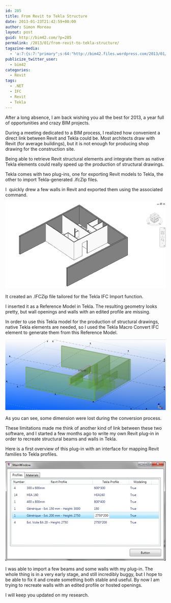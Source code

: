 ```yaml
---
id: 285
title: From Revit to Tekla Structure
date: 2013-01-23T21:42:59+00:00
author: Simon Moreau
layout: post
guid: http://bim42.com/?p=285
permalink: /2013/01/from-revit-to-tekla-structure/
tagazine-media:
  - 'a:7:{s:7:"primary";s:64:"http://bim42.files.wordpress.com/2013/01/teklanativeelements.jpg";s:6:"images";a:3:{s:55:"http://bim42.files.wordpress.com/2013/01/revitwalls.jpg";a:6:{s:8:"file_url";s:55:"http://bim42.files.wordpress.com/2013/01/revitwalls.jpg";s:5:"width";i:954;s:6:"height";i:514;s:4:"type";s:5:"image";s:4:"area";i:490356;s:9:"file_path";b:0;}s:64:"http://bim42.files.wordpress.com/2013/01/teklanativeelements.jpg";a:6:{s:8:"file_url";s:64:"http://bim42.files.wordpress.com/2013/01/teklanativeelements.jpg";s:5:"width";i:1366;s:6:"height";i:598;s:4:"type";s:5:"image";s:4:"area";i:816868;s:9:"file_path";b:0;}s:53:"http://bim42.files.wordpress.com/2013/01/pluginui.jpg";a:6:{s:8:"file_url";s:53:"http://bim42.files.wordpress.com/2013/01/pluginui.jpg";s:5:"width";i:629;s:6:"height";i:390;s:4:"type";s:5:"image";s:4:"area";i:245310;s:9:"file_path";b:0;}}s:6:"videos";a:0:{}s:11:"image_count";i:3;s:6:"author";s:8:"11101104";s:7:"blog_id";s:8:"35202242";s:9:"mod_stamp";s:19:"2013-01-23 21:42:59";}'
publicize_twitter_user:
  - bim42
categories:
  - Revit
tags:
  - .NET
  - IFC
  - Revit
  - Tekla
---
```

After a long absence, I am back wishing you all the best for 2013, a year full of opportunities and crazy BIM projects.

During a meeting dedicated to a BIM process, I realized how convenient a direct link between Revit and Tekla could be. Most architects draw with Revit (for average buildings), but it is not enough for producing shop drawing for the construction site.

Being able to retrieve Revit structural elements and integrate them as native Tekla elements could really speed up the production of structural drawings.

Tekla comes with two plug-ins, one for exporting Revit models to Tekla, the other to import Tekla-generated .ifcZip files.

I  quickly drew a few walls in Revit and exported them using the associated command.

![revitwalls](/assets/2013/01/revitwalls.jpg)

It created an .IFCZip file tailored for the Tekla IFC Import function.

I inserted it as a Reference Model in Tekla. The resulting geometry looks pretty, but wall openings and walls with an edited profile are missing.

In order to use this Tekla model for the production of structural drawings, native Tekla elements are needed, so I used the Tekla Macro Convert IFC element to generate them from this Reference Model.

![teklanativeelements](/assets/2013/01/teklanativeelements.jpg)

As you can see, some dimension were lost during the conversion process.

These limitations made me think of another kind of link between these two software, and I started a few months ago to write my own Revit plug-in in order to recreate structural beams and walls in Tekla.

Here is a first overview of this plug-in with an interface for mapping Revit families to Tekla profiles.

![pluginui](/assets/2013/01/pluginui.jpg)

I was able to import a few beams and some walls with my plug-in. The whole thing is in a very early stage, and still incredibly buggy, but I hope to be able to fix it and create something both stable and useful. By now I am trying to recreate walls with an edited profile or hosted openings.

I will keep you updated on my research.